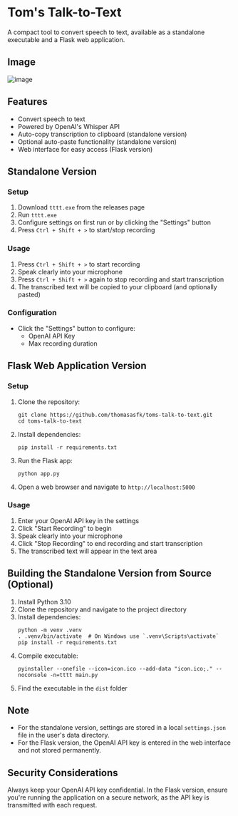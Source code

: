 # Tom's Talk-to-Text

A compact tool to convert speech to text, available as a standalone executable and a Flask web application.

## Image

![image](https://github.com/user-attachments/assets/61123245-2f7b-43cb-a5e0-0213c869e36a)

## Features

- Convert speech to text
- Powered by OpenAI's Whisper API
- Auto-copy transcription to clipboard (standalone version)
- Optional auto-paste functionality (standalone version)
- Web interface for easy access (Flask version)

## Standalone Version

### Setup

1. Download `tttt.exe` from the releases page
2. Run `tttt.exe`
3. Configure settings on first run or by clicking the "Settings" button
4. Press `Ctrl + Shift + >` to start/stop recording

### Usage

1. Press `Ctrl + Shift + >` to start recording
2. Speak clearly into your microphone
3. Press `Ctrl + Shift + >` again to stop recording and start transcription
4. The transcribed text will be copied to your clipboard (and optionally pasted)

### Configuration

- Click the "Settings" button to configure:
  - OpenAI API Key
  - Max recording duration

## Flask Web Application Version

### Setup

1. Clone the repository:
   ```
   git clone https://github.com/thomasasfk/toms-talk-to-text.git
   cd toms-talk-to-text
   ```
2. Install dependencies:
   ```
   pip install -r requirements.txt
   ```
3. Run the Flask app:
   ```
   python app.py
   ```
4. Open a web browser and navigate to `http://localhost:5000`

### Usage

1. Enter your OpenAI API key in the settings
2. Click "Start Recording" to begin
3. Speak clearly into your microphone
4. Click "Stop Recording" to end recording and start transcription
5. The transcribed text will appear in the text area

## Building the Standalone Version from Source (Optional)

1. Install Python 3.10
2. Clone the repository and navigate to the project directory
3. Install dependencies:
   ```
   python -m venv .venv
   . .venv/bin/activate  # On Windows use `.venv\Scripts\activate`
   pip install -r requirements.txt
   ```
4. Compile executable:
   ```
   pyinstaller --onefile --icon=icon.ico --add-data "icon.ico;." --noconsole -n=tttt main.py
   ```
5. Find the executable in the `dist` folder

## Note

- For the standalone version, settings are stored in a local `settings.json` file in the user's data directory.
- For the Flask version, the OpenAI API key is entered in the web interface and not stored permanently.

## Security Considerations

Always keep your OpenAI API key confidential. In the Flask version, ensure you're running the application on a secure network, as the API key is transmitted with each request.